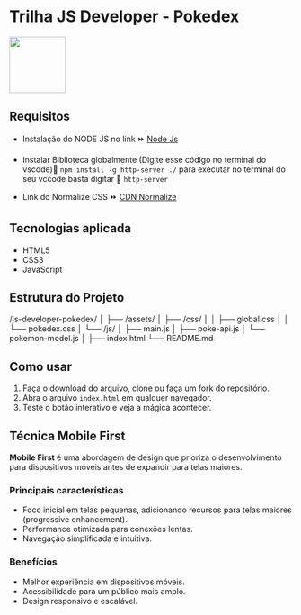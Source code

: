 # Trilha JS Developer - Pokedex

<img src="https://lh4.googleusercontent.com/proxy/pwl8HHcElfu2lW5OIgjdW7qP2qBmkD6iuSWG2C6JouPh-7tY3m_0zyrJftsJI3O0vDGQSs8U6cF4od-MERZhXeTDzowSdGzrnI0sOTZeC2AKUNhJiBGPQb3My0Q-F1uWlT3aIC1k1hNVC_FYQJ9QV68" width="100px" height="100px">

## Requisitos

- Instalação do NODE JS no link ⏩ [Node Js](https://nodejs.org/pt)

- Instalar Biblioteca globalmente (Digite esse código no terminal do vscode)🔽
`npm install -g http-server ./`
para executar no terminal do seu vccode basta digitar 🔽
`http-server`

- Link do Normalize CSS ⏩ [CDN Normalize](https://cdnjs.com/libraries/normalize)

## Tecnologias aplicada

- HTML5
- CSS3
- JavaScript

## Estrutura do Projeto

/js-developer-pokedex/
│ ├── /assets/
│ ├── /css/
│ │ ├── global.css
│ │ └── pokedex.css
│ └── /js/
│ ├── main.js
│ ├── poke-api.js
│ └── pokemon-model.js
│ ├── index.html
└── README.md

## Como usar

1. Faça o download do arquivo, clone ou faça um fork do repositório.
2. Abra o arquivo `index.html` em qualquer navegador.
3. Teste o botão interativo e veja a mágica acontecer.

## Técnica Mobile First

**Mobile First** é uma abordagem de design que prioriza o desenvolvimento para dispositivos móveis antes de expandir para telas maiores.  

### Principais características

- Foco inicial em telas pequenas, adicionando recursos para telas maiores (progressive enhancement).
- Performance otimizada para conexões lentas.
- Navegação simplificada e intuitiva.

### Benefícios

- Melhor experiência em dispositivos móveis.
- Acessibilidade para um público mais amplo.
- Design responsivo e escalável.
